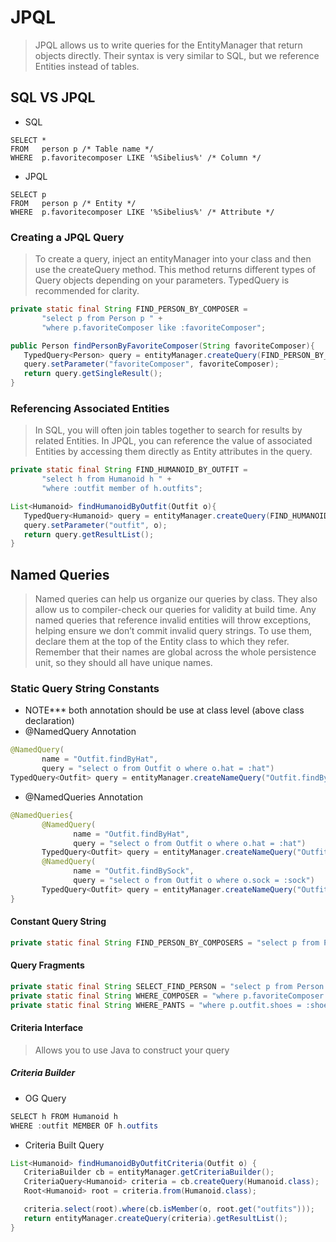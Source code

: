 # JPQL
> JPQL allows us to write queries for the EntityManager that return objects directly. Their syntax is very similar to SQL, but we reference Entities instead of tables.

## SQL VS JPQL
- SQL
```
SELECT * 
FROM   person p /* Table name */ 
WHERE  p.favoritecomposer LIKE '%Sibelius%' /* Column */
```
- JPQL
```
SELECT p 
FROM   person p /* Entity */ 
WHERE  p.favoritecomposer LIKE '%Sibelius%' /* Attribute */
```
### Creating a JPQL Query
> To create a query, inject an entityManager into your class and then use the createQuery method. This method returns different types of Query objects depending on your parameters. TypedQuery is recommended for clarity.

```java
private static final String FIND_PERSON_BY_COMPOSER =
       "select p from Person p " +
       "where p.favoriteComposer like :favoriteComposer";

public Person findPersonByFavoriteComposer(String favoriteComposer){
   TypedQuery<Person> query = entityManager.createQuery(FIND_PERSON_BY_COMPOSER, Person.class);
   query.setParameter("favoriteComposer", favoriteComposer);
   return query.getSingleResult();
}
```
### Referencing Associated Entities
> In SQL, you will often join tables together to search for results by related Entities. In JPQL, you can reference the value of associated Entities by accessing them directly as Entity attributes in the query.

```java
private static final String FIND_HUMANOID_BY_OUTFIT =
       "select h from Humanoid h " +
       "where :outfit member of h.outfits";

List<Humanoid> findHumanoidByOutfit(Outfit o){
   TypedQuery<Humanoid> query = entityManager.createQuery(FIND_HUMANOID_BY_OUTFIT, Humanoid.class);
   query.setParameter("outfit", o);
   return query.getResultList();
}
```
## Named Queries
> Named queries can help us organize our queries by class. They also allow us to compiler-check our queries for validity at build time. Any named queries that reference invalid entities will throw exceptions, helping ensure we don’t commit invalid query strings. To use them, declare them at the top of the Entity class to which they refer. Remember that their names are global across the whole persistence unit, so they should all have unique names.
### Static Query String Constants
- NOTE*** both annotation should be use at class level (above class declaration)
- @NamedQuery Annotation
```java
@NamedQuery(
       name = "Outfit.findByHat",
       query = "select o from Outfit o where o.hat = :hat")
TypedQuery<Outfit> query = entityManager.createNameQuery("Outfit.findByHat", Outfit.class); 
```
- @NamedQueries Annotation
```java
@NamedQueries{
       @NamedQuery(
              name = "Outfit.findByHat",
              query = "select o from Outfit o where o.hat = :hat")
       TypedQuery<Outfit> query = entityManager.createNameQuery("Outfit.findByHat", Outfit.class); 
       @NamedQuery(
              name = "Outfit.findBySock",
              query = "select o from Outfit o where o.sock = :sock")
       TypedQuery<Outfit> query = entityManager.createNameQuery("Outfit.findBySock", Outfit.class); 
}

```
#### Constant Query String
```java
private static final String FIND_PERSON_BY_COMPOSERS = "select p from Person p where p.favoriteComposer like :favoriteComposer"
```
#### Query Fragments
```java
private static final String SELECT_FIND_PERSON = "select p from Person p" ;
private static final String WHERE_COMPOSER = "where p.favoriteComposer like :favoriteComposer";
private static final String WHERE_PANTS = "where p.outfit.shoes = :shoes"
```

#### Criteria Interface
> Allows you to use Java to construct your query
##### Criteria Builder
- OG Query
```java
SELECT h FROM Humanoid h
WHERE :outfit MEMBER OF h.outfits
```
- Criteria Built Query
```java
List<Humanoid> findHumanoidByOutfitCriteria(Outfit o) {
   CriteriaBuilder cb = entityManager.getCriteriaBuilder();
   CriteriaQuery<Humanoid> criteria = cb.createQuery(Humanoid.class);
   Root<Humanoid> root = criteria.from(Humanoid.class);

   criteria.select(root).where(cb.isMember(o, root.get("outfits")));
   return entityManager.createQuery(criteria).getResultList();
}
```

